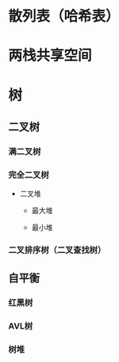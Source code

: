 # 散列表（哈希表）


# 两栈共享空间


# 树
## 二叉树

### 满二叉树




### 完全二叉树

- 二叉堆
	- 最大堆


	- 最小堆


### 二叉排序树（二叉查找树）


## 自平衡
### 红黑树
### AVL树
### 树堆



































